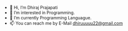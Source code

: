 - 👋 Hi, I’m Dhiraj Prajapati
- 👀 I’m interested in Programming.
- 🌱 I’m currently Programming Languague.
- 📫 You can reach me by E-Mail dhiruuuuu22@gmail.com

<!---
Dhiraj2209/Dhiraj2209 is a ✨ special ✨ repository because its `README.md` (this file) appears on your GitHub profile.
You can click the Preview link to take a look at your changes.
--->
